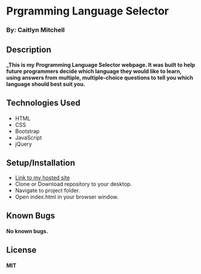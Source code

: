 # Prgramming Language Selector

### By: Caitlyn Mitchell

## Description

#### _This is my Programming Language Selector webpage. It was built to help future programmers decide which language they would like to learn, using answers from multiple, multiple-choice questions to tell you which language should best suit you.

## Technologies Used

#### 

* HTML
* CSS
* Bootstrap
* JavaScript
* jQuery

## Setup/Installation
* [Link to my hosted site](https://github.com/Caitchell/programming-language-selector.html)
* Clone or Download repository to your desktop.
* Navigate to project folder.
* Open index.html in your browser window.

## Known Bugs

#### No known bugs.

## License

#### MIT